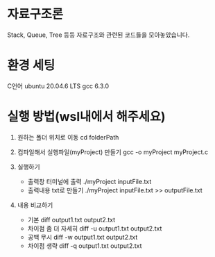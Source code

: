 # 자료구조론

Stack, Queue, Tree 등등 자료구조와 관련된 코드들을 모아놓았습니다.

# 환경 세팅

C언어
ubuntu 20.04.6 LTS
gcc 6.3.0

# 실행 방법(wsl내에서 해주세요)

1. 원하는 폴더 위치로 이동
    cd folderPath

2. 컴파일해서 실행파일(myProject) 만들기
    gcc -o myProject myProject.c

3. 실행하기
    - 출력창 터미널에 출력
        ./myProject inputFile.txt
    - 출력내용 txt로 만들기
        ./myProject inputFile.txt >> outputFile.txt

4. 내용 비교하기
    - 기본
        diff output1.txt output2.txt
    - 차이점 좀 더 자세히
        diff -u output1.txt output2.txt
    - 공백 무시
        diff -w output1.txt output2.txt
    - 차이점 생략
        diff -q output1.txt output2.txt